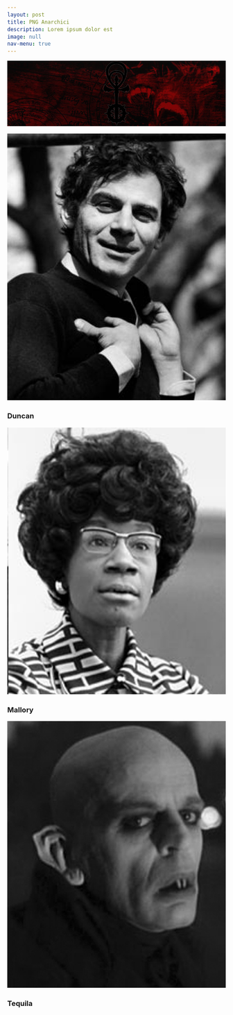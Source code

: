 ```yaml
---
layout: post
title: PNG Anarchici
description: Lorem ipsum dolor est
image: null
nav-menu: true
---
```


<span class="image fit"><img src="assets/images/anarchici.jpg" alt="" /></span>
<div class="box alt">
	<div class="row 50% uniform">
		<div class="4u"><span class="image fit"><img src="assets/images/duncan.jpg" alt="" /></span><h3>Duncan</h3></div>
		<div class="4u"><span class="image fit"><img src="assets/images/mallory.jpg" alt="" /></span><h3>Mallory</h3></div>
		<div class="4u"><span class="image fit"><img src="assets/images/tequila.jpg" alt="" /></span><h3>Tequila</h3></div>
        </div>
</div>